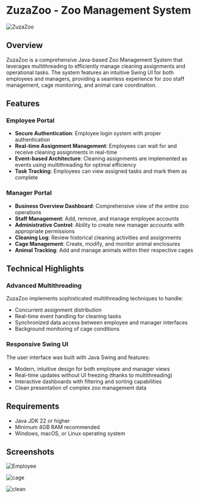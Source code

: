 # ZuzaZoo - Zoo Management System

![ZuzaZoo](https://github.com/user-attachments/assets/52274f86-1552-431b-b74c-0be6a9437f60)

## Overview

ZuzaZoo is a comprehensive Java-based Zoo Management System that leverages multithreading to efficiently manage cleaning assignments and operational tasks. The system features an intuitive Swing UI for both employees and managers, providing a seamless experience for zoo staff management, cage monitoring, and animal care coordination.

## Features

### Employee Portal

- **Secure Authentication**: Employee login system with proper authentication
- **Real-time Assignment Management**: Employees can wait for and receive cleaning assignments in real-time
- **Event-based Architecture**: Cleaning assignments are implemented as events using multithreading for optimal efficiency
- **Task Tracking**: Employees can view assigned tasks and mark them as complete

### Manager Portal

- **Business Overview Dashboard**: Comprehensive view of the entire zoo operations
- **Staff Management**: Add, remove, and manage employee accounts
- **Administrative Control**: Ability to create new manager accounts with appropriate permissions
- **Cleaning Log**: Review historical cleaning activities and assignments
- **Cage Management**: Create, modify, and monitor animal enclosures
- **Animal Tracking**: Add and manage animals within their respective cages

## Technical Highlights

### Advanced Multithreading

ZuzaZoo implements sophisticated multithreading techniques to handle:

- Concurrent assignment distribution
- Real-time event handling for cleaning tasks
- Synchronized data access between employee and manager interfaces
- Background monitoring of cage conditions

### Responsive Swing UI

The user interface was built with Java Swing and features:

- Modern, intuitive design for both employee and manager views
- Real-time updates without UI freezing (thanks to multithreading)
- Interactive dashboards with filtering and sorting capabilities
- Clean presentation of complex zoo management data

## Requirements

- Java JDK 22 or higher
- Minimum 4GB RAM recommended
- Windows, macOS, or Linux operating system

## Screenshots

![Employee](https://github.com/user-attachments/assets/7ee903b6-2ab3-4466-927a-520d101e0fde)

![cage](https://github.com/user-attachments/assets/ac5c4faf-4ccc-4805-a8ae-b99c01f0e615)

![clean](https://github.com/user-attachments/assets/14102d7e-2dc7-4774-832a-5a6602c0d1bd)
